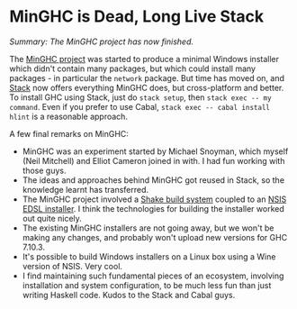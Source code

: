 # MinGHC is Dead, Long Live Stack

_Summary: The MinGHC project has now finished._

The [MinGHC project](https://github.com/fpco/minghc) was started to produce a minimal Windows installer which didn't contain many packages, but which could install many packages - in particular the `network` package. But time has moved on, and [Stack](https://github.com/commercialhaskell/stack/) now offers everything MinGHC does, but cross-platform and better. To install GHC using Stack, just do `stack setup`, then `stack exec -- my command`. Even if you prefer to use Cabal, `stack exec -- cabal install hlint` is a reasonable approach.

A few final remarks on MinGHC:

* MinGHC was an experiment started by Michael Snoyman, which myself (Neil Mitchell) and Elliot Cameron joined in with. I had fun working with those guys.
* The ideas and approaches behind MinGHC got reused in Stack, so the knowledge learnt has transferred.
* The MinGHC project involved a [Shake build system](https://github.com/fpco/minghc/blob/master/Main.hs) coupled to an [NSIS EDSL installer](https://github.com/fpco/minghc/blob/master/Installer.hs). I think the technologies for building the installer worked out quite nicely.
* The existing MinGHC installers are not going away, but we won't be making any changes, and probably won't upload new versions for GHC 7.10.3.
* It's possible to build Windows installers on a Linux box using a Wine version of NSIS. Very cool.
* I find maintaining such fundamental pieces of an ecosystem, involving installation and system configuration, to be much less fun than just writing Haskell code. Kudos to the Stack and Cabal guys.
